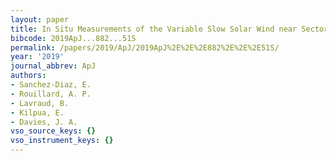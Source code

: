 ```yaml
---
layout: paper
title: In Situ Measurements of the Variable Slow Solar Wind near Sector Boundaries
bibcode: 2019ApJ...882...51S
permalink: /papers/2019/ApJ/2019ApJ%2E%2E%2E882%2E%2E%2E51S/
year: '2019'
journal_abbrev: ApJ
authors:
- Sanchez-Diaz, E.
- Rouillard, A. P.
- Lavraud, B.
- Kilpua, E.
- Davies, J. A.
vso_source_keys: {}
vso_instrument_keys: {}
---
```

